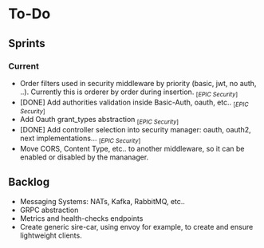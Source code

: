 # To-Do

## Sprints

### Current

- Order filters used in security middleware by priority (basic, jwt, no auth, ..). Currently this is orderer by order during insertion. <sub>[*EPIC Security*]<sub>
- [DONE] Add authorities validation inside Basic-Auth, oauth, etc.. <sub>[*EPIC Security*]<sub> 
- Add Oauth grant_types abstraction <sub>[*EPIC Security*]<sub>
- [DONE] Add controller selection into security manager: oauth, oauth2, next implementations...  <sub>[*EPIC Security*]<sub>
- Move CORS, Content Type, etc.. to another middleware, so it can be enabled or disabled by the mananager.

## Backlog

- Messaging Systems: NATs, Kafka, RabbitMQ, etc..
- GRPC abstraction
- Metrics and health-checks endpoints
- Create generic sire-car, using envoy for example, to create and ensure lightweight clients.